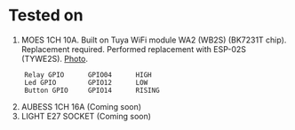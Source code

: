 # Tested on

1. MOES 1CH 10A. Built on Tuya WiFi module WA2 (WB2S) (BK7231T chip). Replacement required. Performed replacement with ESP-02S (TYWE2S). [Photo](https://github.com/aZholtikov/ESP-NOW-Switch/tree/main/hardware/MOES_1CH_10A).

```text
    Relay GPIO      GPIO04      HIGH
    Led GPIO        GPIO12      LOW
    Button GPIO     GPIO14      RISING
```

2. AUBESS 1CH 16A (Coming soon)
3. LIGHT E27 SOCKET (Coming soon)
